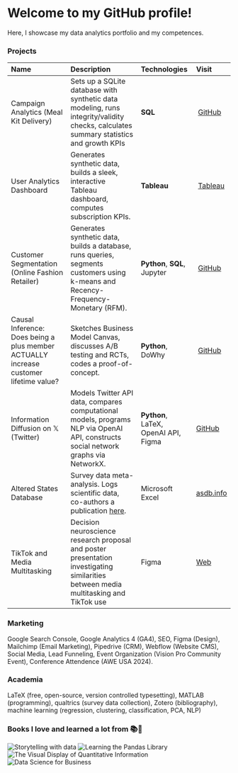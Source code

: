 # Welcome to my GitHub profile!
Here, I showcase my data analytics portfolio and my competences.

### Projects
| Name | Description | Technologies | Visit |
| :--- | :---------- | :----------- | :---- |
| Campaign Analytics (Meal Kit Delivery) | Sets up a SQLite database with synthetic data modeling, runs integrity/validity checks, calculates summary statistics and growth KPIs  | **SQL** | [GitHub](https://github.com/ekinderdiyok/mealkit-delivery)
| User Analytics Dashboard | Generates synthetic data, builds a sleek, interactive Tableau dashboard, computes subscription KPIs. | **Tableau** | [Tableau](https://public.tableau.com/app/profile/ekinderdiyok/viz/UserAnalyticsDashboard_17258945368250/UserAnalyticsDashboard)
| Customer Segmentation (Online Fashion Retailer) | Generates synthetic data, builds a database, runs queries, segments customers using k-means and Recency-Frequency-Monetary (RFM). | **Python**, **SQL**, Jupyter | [GitHub](https://github.com/ekinderdiyok/customer-segmentation)
| Causal Inference: Does being a plus member ACTUALLY increase customer lifetime value? | Sketches Business Model Canvas, discusses A/B testing and RCTs, codes a proof-of-concept.   | **Python**, DoWhy | [GitHub](https://github.com/ekinderdiyok/causal-inference)
| Information Diffusion on 𝕏 (Twitter) | Models Twitter API data, compares computational models, programs NLP via OpenAI API, constructs social network graphs via NetworkX. | **Python**, LaTeX, OpenAI API, Figma | [GitHub](https://github.com/ekinderdiyok/information-diffusion-on-twitter) |
| Altered States Database | Survey data meta-analysis. Logs scientific data, co-authors a publication [here](https://www.nature.com/articles/s41597-022-01822-4). | Microsoft Excel | [asdb.info](https://asdb.info) |
| TikTok and Media Multitasking | Decision neuroscience research proposal and poster presentation investigating similarities between media multitasking and TikTok use | Figma | [Web](https://ekinderdiyok.github.io/tiktok-and-media-multitasking/) |

### Marketing
Google Search Console, Google Analytics 4 (GA4), SEO, Figma (Design), Mailchimp (Email Marketing), Pipedrive (CRM), Webflow (Website CMS), Social Media, Lead Funneling, Event Organization (Vision Pro Community Event), Conference Attendence (AWE USA 2024).

### Academia
LaTeX (free, open-source, version controlled typesetting), MATLAB (programming), qualtrics (survey data collection), Zotero (bibliography), machine learning (regression, clustering, classification, PCA, NLP)

### Books I love and learned a lot from 📚🐛
![Storytelling with data](https://drive.google.com/thumbnail?id=12Awyy36mNOVRb3FgWeBJSwm4HRPemh37) 
![Learning the Pandas Library](https://drive.google.com/thumbnail?id=12npdlqdtQzBsq6JkuMEzAx_AyVtAfSls) 
![The Visual Display of Quantitative Information](https://drive.google.com/thumbnail?id=1LfDjmb6BPx_9_0obdAk-WDbvKyLCIp-Q) 
![Data Science for Business](https://drive.google.com/thumbnail?id=1mEHbUa0YJf6HMzr5V_cUnXj85LkdI1wk)
